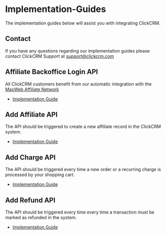 # Implementation-Guides
The implementation guides below will assist you with integrating ClickCRM.

<!-- The ClickCRM Knowledge Base contains a wealth of information regarding our services including a Getting Started guide and additional information which will be helpful to get you started with ClickCRM.
<br><a href="https://clickcrm.ticksy.com/">ClickCRM Knowledge Base</a> -->

<h2>Contact</h2>
<p>If you have any questions regarding our implementation guides please contact ClickCRM Support at <a href="mailto:support@clickcrm.com">support@clickcrm.com</a></p>

<h2>Affiliate Backoffice Login API</h2>
<p>All ClickCRM customers benefit from our automatic integration with the <a href="https://maxweb.com">MaxWeb Affiliate Network</a></p>
<ul>
  <li><a href="https://github.com/clickcrm/Implementation-Guides/blob/master/maxweb-login-implementation.md">Implementation Guide</a>
</ul>

<h2>Add Affiliate API</h2>
<p>The API should be triggered to create a new affiliate record in the ClickCRM system.</p>
<ul>
  <li><a href="https://github.com/clickcrm/Implementation-Guides/blob/master/maxweb-login-implementation.md">Implementation Guide</a>
</ul>

<h2>Add Charge API</h2>
<p>The API should be triggered every time a new order or a recurring charge is processed by your shopping cart.</p>
<ul>
  <li><a href="https://github.com/clickcrm/Implementation-Guides/blob/master/maxweb-login-implementation.md">Implementation Guide</a>
</ul>

<h2>Add Refund API</h2>
<p>The API should be triggered every time every time a transaction must be marked as refunded in the system.</p>
<ul>
  <li><a href="https://github.com/clickcrm/Implementation-Guides/blob/master/maxweb-login-implementation.md">Implementation Guide</a>
</ul>
